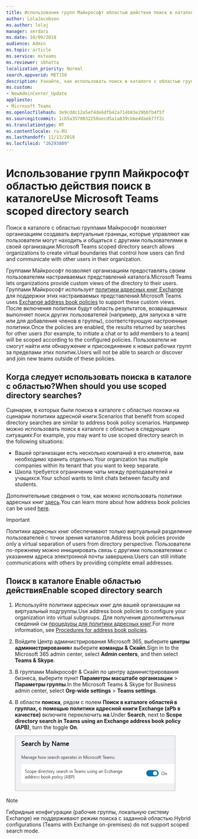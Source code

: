 ```yaml
---
title: Использование групп Майкрософт областью действия поиск в каталоге
author: LolaJacobsen
ms.author: lolaj
manager: serdars
ms.date: 10/09/2018
audience: Admin
ms.topic: article
ms.service: msteams
ms.reviewer: sbhatta
localization_priority: Normal
search.appverid: MET150
description: Узнайте, как использовать поиск в каталоге с областью группами Майкрософт для обеспечения настраиваемого представления каталога.
ms.custom:
- NewAdminCenter_Update
appliesto:
- Microsoft Teams
ms.openlocfilehash: 3e9cddc12a5ef4de6dfb42a714b83e29b6fb4f5f
ms.sourcegitcommit: 1cb5a3570032250aecd5a1a839cbbe4daeb77f2c
ms.translationtype: MT
ms.contentlocale: ru-RU
ms.lasthandoff: 11/13/2018
ms.locfileid: "26293809"
---
```

# <a name="use-microsoft-teams-scoped-directory-search"></a><span data-ttu-id="3a91c-103">Использование групп Майкрософт областью действия поиск в каталоге</span><span class="sxs-lookup"><span data-stu-id="3a91c-103">Use Microsoft Teams scoped directory search</span></span>

<span data-ttu-id="3a91c-104">Поиск в каталоге с областью группами Майкрософт позволяет организациям создавать виртуальные границы, которые управляют как пользователи могут находить и общаться с другими пользователями в своей организации.</span><span class="sxs-lookup"><span data-stu-id="3a91c-104">Microsoft Teams scoped directory search allows organizations to create virtual boundaries that control how users can find and communicate with other users in their organization.</span></span> 

<span data-ttu-id="3a91c-105">Группами Майкрософт позволяет организациям предоставлять своим пользователям настраиваемых представлений каталога.</span><span class="sxs-lookup"><span data-stu-id="3a91c-105">Microsoft Teams lets organizations provide custom views of the directory to their users.</span></span> <span data-ttu-id="3a91c-106">Группами Майкрософт использует [политики адресных книг Exchange](https://docs.microsoft.com/en-us/Exchange/email-addresses-and-address-books/address-book-policies/address-book-policies?view=exchserver-2019) для поддержки этих настраиваемых представлений.</span><span class="sxs-lookup"><span data-stu-id="3a91c-106">Microsoft Teams uses [Exchange address book policies](https://docs.microsoft.com/en-us/Exchange/email-addresses-and-address-books/address-book-policies/address-book-policies?view=exchserver-2019) to support these custom views.</span></span> <span data-ttu-id="3a91c-107">После включения политики будут область результатов, возвращаемых выполняет поиск других пользователей (например, для запуска в чате или для добавления членов в группы), соответствующую настроенные политики.</span><span class="sxs-lookup"><span data-stu-id="3a91c-107">Once the policies are enabled, the results returned by searches for other users (for example, to initiate a chat or to add members to a team) will be scoped according to the configured policies.</span></span> <span data-ttu-id="3a91c-108">Пользователи не смогут найти или обнаружение и присоединение к новых рабочих групп за пределами этих политик.</span><span class="sxs-lookup"><span data-stu-id="3a91c-108">Users will not be able to search or discover and join new teams outside of these policies.</span></span> 

## <a name="when-should-you-use-scoped-directory-searches"></a><span data-ttu-id="3a91c-109">Когда следует использовать поиска в каталоге с областью?</span><span class="sxs-lookup"><span data-stu-id="3a91c-109">When should you use scoped directory searches?</span></span>

<span data-ttu-id="3a91c-110">Сценарии, в которых были поиска в каталоге с областью похожи на сценарии политики адресной книги.</span><span class="sxs-lookup"><span data-stu-id="3a91c-110">Scenarios that benefit from scoped directory searches are similar to address book policy scenarios.</span></span> <span data-ttu-id="3a91c-111">Например можно использовать поиск в каталоге с областью в следующих ситуациях:</span><span class="sxs-lookup"><span data-stu-id="3a91c-111">For example, you may want to use scoped directory search in the following situations:</span></span>

- <span data-ttu-id="3a91c-112">Вашей организации есть несколько компаний в его клиентов, вам необходимо хранить отдельно.</span><span class="sxs-lookup"><span data-stu-id="3a91c-112">Your organization has multiple companies within its tenant that you want to keep separate.</span></span> 
- <span data-ttu-id="3a91c-113">Школа требуется ограничение чаты между преподавателей и учащихся.</span><span class="sxs-lookup"><span data-stu-id="3a91c-113">Your school wants to limit chats between faculty and students.</span></span> 
 
<span data-ttu-id="3a91c-114">Дополнительные сведения о том, как можно использовать политики адресных книг [здесь](https://docs.microsoft.com/en-us/Exchange/email-addresses-and-address-books/address-book-policies/abp-scenarios?view=exchserver-2019).</span><span class="sxs-lookup"><span data-stu-id="3a91c-114">You can learn more about how address book policies can be used [here](https://docs.microsoft.com/en-us/Exchange/email-addresses-and-address-books/address-book-policies/abp-scenarios?view=exchserver-2019).</span></span>

> [!IMPORTANT]
> <span data-ttu-id="3a91c-115">Политики адресных книг обеспечивают только виртуальный разделение пользователей с точки зрения каталогов.</span><span class="sxs-lookup"><span data-stu-id="3a91c-115">Address book policies provide only a virtual separation of users from directory perspective.</span></span> <span data-ttu-id="3a91c-116">Пользователи по-прежнему можно инициировать связь с другими пользователями с указанием адреса электронной почты завершена.</span><span class="sxs-lookup"><span data-stu-id="3a91c-116">Users can still initiate communications with others by providing complete email addresses.</span></span> 

## <a name="enable-scoped-directory-search"></a><span data-ttu-id="3a91c-117">Поиск в каталоге Enable областью действия</span><span class="sxs-lookup"><span data-stu-id="3a91c-117">Enable scoped directory search</span></span>

1.  <span data-ttu-id="3a91c-118">Используйте политики адресных книг для вашей организации на виртуальный подгруппы.</span><span class="sxs-lookup"><span data-stu-id="3a91c-118">Use address book policies to configure your organization into virtual subgroups.</span></span> <span data-ttu-id="3a91c-119">Для получения дополнительных сведений см [процедуры для политики адресных книг](https://docs.microsoft.com/en-us/Exchange/email-addresses-and-address-books/address-book-policies/abp-procedures?view=exchserver-2019).</span><span class="sxs-lookup"><span data-stu-id="3a91c-119">For more information, see [Procedures for address book policies](https://docs.microsoft.com/en-us/Exchange/email-addresses-and-address-books/address-book-policies/abp-procedures?view=exchserver-2019).</span></span>

2.  <span data-ttu-id="3a91c-120">Войдите Центр администрирования Microsoft 365, выберите **центры администрирования**и выберите **команды & Скайп**.</span><span class="sxs-lookup"><span data-stu-id="3a91c-120">Sign in to the Microsoft 365 admin center, select **Admin centers**, and then select **Teams & Skype**.</span></span>
 
3.  <span data-ttu-id="3a91c-121">В группами Майкрософт & Скайп по центру администрирования бизнеса, выберите пункт **Параметры масштабе организации** > **Параметры группы**.</span><span class="sxs-lookup"><span data-stu-id="3a91c-121">In the Microsoft Teams & Skype for Business admin center, select **Org-wide settings** > **Teams settings**.</span></span>

4.  <span data-ttu-id="3a91c-122">В области **поиска**, рядом с полем **Поиск в каталоге областей в группах, с помощью политики адресной книги Exchange (aPb в качестве)** включите переключить **на**.</span><span class="sxs-lookup"><span data-stu-id="3a91c-122">Under **Search**, next to **Scope directory search in Teams using an Exchange address book policy (APB)**, turn the toggle **On**.</span></span> 

    ![Поиск в каталоге в группы & Скайп по центру администрирования Business областью действия](media/teams-scoped-directory-search-image1.png)

> [!NOTE]
> <span data-ttu-id="3a91c-124">Гибридные конфигурации (рабочие группы, локальную систему Exchange) не поддерживают режим поиска с заданной областью.</span><span class="sxs-lookup"><span data-stu-id="3a91c-124">Hybrid configurations (Teams with Exchange on-premises) do not support scoped search mode.</span></span> 

